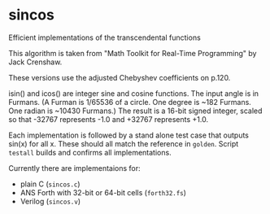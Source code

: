 # sincos

Efficient implementations of the transcendental functions

This algorithm is taken from
"Math Toolkit for Real-Time Programming" by Jack Crenshaw.

These versions use the adjusted Chebyshev coefficients
on p.120.

isin() and icos() are integer sine and cosine functions. The input
angle is in Furmans. (A Furman is 1/65536 of a circle. One degree
is ~182 Furmans. One radian is ~10430 Furmans.)
The result is a 16-bit signed integer, scaled so that -32767 represents
-1.0 and +32767 represents +1.0.

Each implementation is followed by a stand alone test case that outputs
sin(x) for all x. These should all match the reference in `golden`.
Script `testall` builds and confirms all implementations.

Currently there are implementaions for:

 * plain C (`sincos.c`)
 * ANS Forth with 32-bit or 64-bit cells (`forth32.fs`)
 * Verilog (`sincos.v`)
